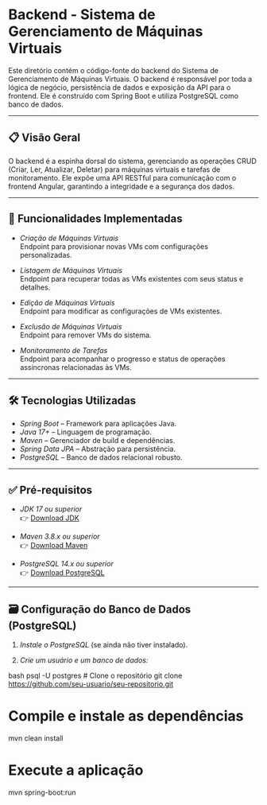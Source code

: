 # Backend - Sistema de Gerenciamento de Máquinas Virtuais

Este diretório contém o código-fonte do backend do Sistema de Gerenciamento de Máquinas Virtuais. O backend é responsável por toda a lógica de negócio, persistência de dados e exposição da API para o frontend. Ele é construído com Spring Boot e utiliza PostgreSQL como banco de dados.

---

## 📋 Visão Geral

O backend é a espinha dorsal do sistema, gerenciando as operações CRUD (Criar, Ler, Atualizar, Deletar) para máquinas virtuais e tarefas de monitoramento. Ele expõe uma API RESTful para comunicação com o frontend Angular, garantindo a integridade e a segurança dos dados.

---

## 🚀 Funcionalidades Implementadas

- *Criação de Máquinas Virtuais*  
  Endpoint para provisionar novas VMs com configurações personalizadas.

- *Listagem de Máquinas Virtuais*  
  Endpoint para recuperar todas as VMs existentes com seus status e detalhes.

- *Edição de Máquinas Virtuais*  
  Endpoint para modificar as configurações de VMs existentes.

- *Exclusão de Máquinas Virtuais*  
  Endpoint para remover VMs do sistema.

- *Monitoramento de Tarefas*  
  Endpoint para acompanhar o progresso e status de operações assíncronas relacionadas às VMs.

---

## 🛠 Tecnologias Utilizadas

- *Spring Boot* – Framework para aplicações Java.
- *Java 17+* – Linguagem de programação.
- *Maven* – Gerenciador de build e dependências.
- *Spring Data JPA* – Abstração para persistência.
- *PostgreSQL* – Banco de dados relacional robusto.

---

## ✅ Pré-requisitos

- *JDK 17 ou superior*  
  👉 [Download JDK](https://www.oracle.com/java/technologies/javase/jdk17-archive-downloads.html)

- *Maven 3.8.x ou superior*  
  👉 [Download Maven](https://maven.apache.org/download.cgi)

- *PostgreSQL 14.x ou superior*  
  👉 [Download PostgreSQL](https://www.postgresql.org/download/)

---

## 🗃 Configuração do Banco de Dados (PostgreSQL)

1. *Instale o PostgreSQL* (se ainda não tiver instalado).

2. *Crie um usuário e um banco de dados:*

bash
psql -U postgres # Clone o repositório
git clone https://github.com/seu-usuario/seu-repositorio.git

# Compile e instale as dependências
mvn clean install

# Execute a aplicação
mvn spring-boot:run
